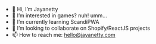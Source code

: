 - 👋 Hi, I’m Jayanetty
- 👀 I’m interested in games? nuh! umm...
- 🌱 I’m currently learning ScandiPWA
- 💞️ I’m looking to collaborate on Shopify/ReactJS projects
- 📫 How to reach me: hello@jayanetty.com

<!---
jayanetty/jayanetty is a ✨ special ✨ repository because its `README.md` (this file) appears on your GitHub profile.
You can click the Preview link to take a look at your changes.
--->
